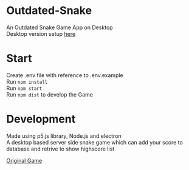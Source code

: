 # Outdated-Snake

An Outdated Snake Game App on Desktop  
Desktop version setup [here](https://drive.google.com/drive/folders/1xxS7V_L8lY25YfEhznawBX0LxLYk7OFj?usp=sharing)  

# Start

Create .env file with reference to .env.example  
Run `npm install`  
Run `npm start`  
Run `npm dist` to develop the Game

# Development

Made using p5.js library, Node.js and electron  
A desktop based server side snake game which can add your score to database and retrive to show highscore list  

[Original Game](https://outdated-snake.herokuapp.com)